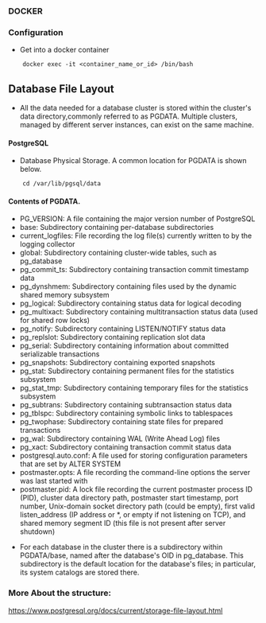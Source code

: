 ### DOCKER

### Configuration
- Get into a docker container 
```
    docker exec -it <container_name_or_id> /bin/bash
```

## Database File Layout
- All the data needed for a database cluster is stored within the cluster's data directory,commonly referred to as PGDATA. Multiple clusters, managed by different server instances, can exist on the same machine.

#### PostgreSQL
- Database Physical Storage. A common location for PGDATA is shown below.
```
    cd /var/lib/pgsql/data
```

#### Contents of PGDATA.

- PG_VERSION: A file containing the major version number of PostgreSQL
- base: Subdirectory containing per-database subdirectories
- current_logfiles: File recording the log file(s) currently written to by the logging collector
- global: Subdirectory containing cluster-wide tables, such as pg_database
- pg_commit_ts: Subdirectory containing transaction commit timestamp data
- pg_dynshmem: Subdirectory containing files used by the dynamic shared memory subsystem
- pg_logical: Subdirectory containing status data for logical decoding
- pg_multixact: Subdirectory containing multitransaction status data (used for shared row locks)
- pg_notify: Subdirectory containing LISTEN/NOTIFY status data
- pg_replslot: Subdirectory containing replication slot data
- pg_serial: Subdirectory containing information about committed serializable transactions
- pg_snapshots: Subdirectory containing exported snapshots
- pg_stat: Subdirectory containing permanent files for the statistics subsystem
- pg_stat_tmp: Subdirectory containing temporary files for the statistics subsystem
- pg_subtrans: Subdirectory containing subtransaction status data
- pg_tblspc: Subdirectory containing symbolic links to tablespaces
- pg_twophase: Subdirectory containing state files for prepared transactions
- pg_wal: Subdirectory containing WAL (Write Ahead Log) files
- pg_xact: Subdirectory containing transaction commit status data
- postgresql.auto.conf: A file used for storing configuration parameters that are set by ALTER SYSTEM
- postmaster.opts: A file recording the command-line options the server was last started with
- postmaster.pid: A lock file recording the current postmaster process ID (PID), cluster data directory path, postmaster start timestamp, port number,     Unix-domain socket directory path (could be empty), first valid listen_address (IP address or *, or empty if not listening on TCP), and shared memory segment ID (this file is not present after server shutdown)

* For each database in the cluster there is a subdirectory within PGDATA/base, named after the database's OID in pg_database. This subdirectory is the default location for the database's files; in particular, its system catalogs are stored there.

### More About the structure:
https://www.postgresql.org/docs/current/storage-file-layout.html